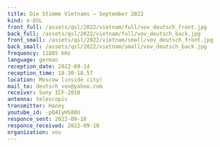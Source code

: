 ```yaml
---
title: Die Stimme Vietnams — September 2022
kind: e-QSL
front_full: /assets/qsl/2022/vietnam/full/vov_deutsch_front.jpg
back_full: /assets/qsl/2022/vietnam/full/vov_deutsch_back.jpg
front_small: /assets/qsl/2022/vietnam/small/vov_deutsch_front.jpg
back_small: /assets/qsl/2022/vietnam/small/vov_deutsch_back.jpg
frequency: 11885 kHz
language: german
reception_date: 2022-09-14
reception_time: 18.30-18.57
location: Moscow (inside city)
mail_to: deutsch_vov@yahoo.com
receiver: Sony ICF-2010
antenna: telescopic
transmitter: Hanoy 
youtube_id: -pQ4IyHS88U 
responce_sent: 2022-09-18
responce_received: 2022-09-18
organization: vov
---
```

